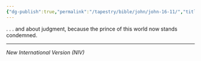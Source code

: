 ```yaml
---
{"dg-publish":true,"permalink":"/tapestry/bible/john/john-16-11/","title":"John 16:11","hide":true,"tags":["bible-verse","bible-verse"],"dgHomeLink":true,"dgShowLocalGraph":true,"dgEnableSearch":true}
---
```


. . . and about judgment, because the prince of this world now stands condemned.

---
*New International Version (NIV)*